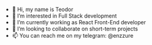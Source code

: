 - 👋 Hi, my name is Teodor
- 👀 I’m interested in Full Stack development
- 🌱 I’m currently working as React Front-End developer
- 💞️ I’m looking to collaborate on short-term projects
- 📫 You can reach me on my telegram: @enzzure

<!---
teodortt/teodortt is a ✨ special ✨ repository because its `README.md` (this file) appears on your GitHub profile.
You can click the Preview link to take a look at your changes.
--->
